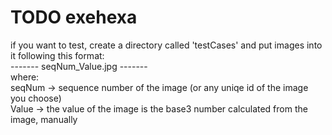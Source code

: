# TODO exehexa  
if you want to test, create a directory called 'testCases' and put images into it following this format:  
------- seqNum_Value.jpg -------  
where:  
seqNum -> sequence number of the image (or any uniqe id of the image you choose)  
Value -> the value of the image is the base3 number calculated from the image, manually  
